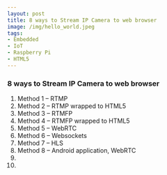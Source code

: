 ```yaml
---
layout: post
title: 8 ways to Stream IP Camera to web browser
image: /img/hello_world.jpeg
tags:
- Embedded
- IoT
- Raspberry Pi
- HTML5
---
```


### 8 ways to Stream IP Camera to web browser
1. Method 1 – RTMP
2. Method 2 – RTMP wrapped to HTML5
3. Method 3 – RTMFP
4. Method 4 – RTMFP wrapped to HTML5
5. Method 5 – WebRTC
6. Method 6 – Websockets
7. Method 7 – HLS
8. Method 8 – Android application, WebRTC
9. 
10. 
